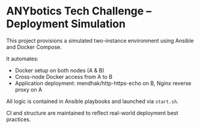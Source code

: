 # ANYbotics Tech Challenge – Deployment Simulation

This project provisions a simulated two-instance environment using Ansible and Docker Compose.

It automates:
- Docker setup on both nodes (A & B)
- Cross-node Docker access from A to B
- Application deployment: mendhak/http-https-echo on B, Nginx reverse proxy on A

All logic is contained in Ansible playbooks and launched via `start.sh`.

CI and structure are maintained to reflect real-world deployment best practices.